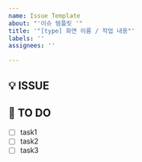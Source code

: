 ```yaml
---
name: Issue Template
about: "'이슈 템플릿 '"
title: '"[type] 화면 이름 / 작업 내용"'
labels: ''
assignees: ''

---
```


## 💡 ISSUE
<!-- 어떤 이슈인지 간략하게 설명해주세요. -->

## 📌 TO DO
<!-- 상세하게 task를 나눠서 작성해주세요. -->
- [ ] task1
- [ ] task2
- [ ] task3
